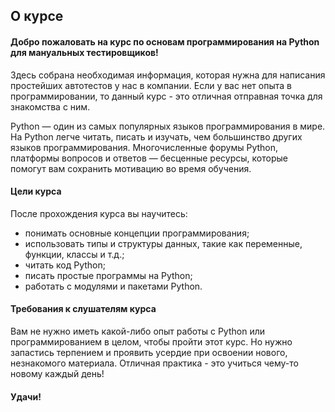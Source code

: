 <html>
<head>
  <meta charset="utf-8" />
  <style>
   .colortext {
    color: orange;
   }
  </style>
 </head>
<h2>О курсе</h2>
<h4>Добро пожаловать на курс по основам программирования на Python для мануальных тестировщиков!</h4>
<p>Здесь собрана необходимая информация, которая нужна для написания простейших автотестов у нас в компании.
Если у вас нет опыта в программировании, то данный курс - это отличная отправная точка для знакомства с ним.

Python — один из самых популярных языков программирования в мире. 
На Python легче читать, писать и изучать, чем большинство других языков программирования. 
Многочисленные форумы Python, платформы вопросов и ответов — 
бесценные ресурсы, которые помогут вам сохранить мотивацию во время обучения.

<h4>Цели курса</h4>
<p>После прохождения курса вы научитесь:
<ul>
<li>понимать основные концепции программирования;</li>
<li>использовать типы и структуры данных,
такие как переменные, функции, классы и т.д.;</li>
<li>читать код Python;</li>
<li>писать простые программы на Python;</li>
<li>работать с модулями и пакетами Python.</li>
</ul>

<h4>Требования к слушателям курса</h4>
<p>Вам не нужно иметь какой-либо опыт работы с Python или программированием в целом, чтобы пройти этот курс.
Но нужно запастись терпением и проявить усердие при освоении нового, незнакомого материала.
Отличная практика - это учиться чему-то новому каждый день!

<h4>Удачи!</h4>

</html>